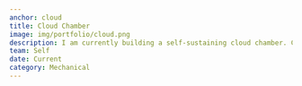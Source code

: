 ```yaml
---
anchor: cloud
title: Cloud Chamber
image: img/portfolio/cloud.png
description: I am currently building a self-sustaining cloud chamber. Current status: testing peltier tiles. 
team: Self
date: Current
category: Mechanical
---
```

